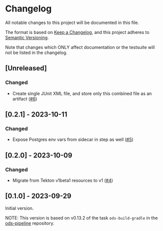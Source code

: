 # Changelog

All notable changes to this project will be documented in this file.

The format is based on [Keep a Changelog](https://keepachangelog.com/en/1.0.0/),
and this project adheres to [Semantic Versioning](https://semver.org/spec/v2.0.0.html).

Note that changes which ONLY affect documentation or the testsuite will not be
listed in the changelog.

## [Unreleased]

### Changed

- Create single JUnit XML file, and store only this combined file as an artifact ([#6](https://github.com/opendevstack/ods-pipeline-gradle/issues/6))

## [0.2.1] - 2023-10-11

### Changed

- Expose Postgres env vars from sidecar in step as well ([#5](https://github.com/opendevstack/ods-pipeline-gradle/pull/5))

## [0.2.0] - 2023-10-09

### Changed

- Migrate from Tekton v1beta1 resources to v1 ([#4](https://github.com/opendevstack/ods-pipeline-gradle/pull/4))

## [0.1.0] - 2023-09-29

Initial version.

NOTE: This version is based on v0.13.2 of the task `ods-build-gradle` in the [ods-pipeline](https://github.com/opendevstack/ods-pipeline) repository.
